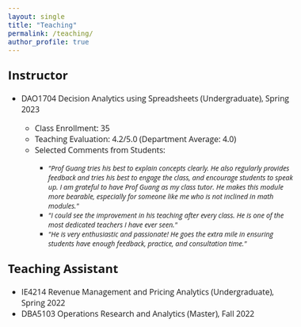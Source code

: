 ```yaml
---
layout: single
title: "Teaching"
permalink: /teaching/
author_profile: true
---
```


<style>
@import url('https://fonts.googleapis.com/css2?family=Open+Sans&display=swap');
</style>
<!-- <body style="font-family: sans-serif; font-size: 9pt;"> -->
<body style="font-family: Open Sans; font-style: light; font-size: 12pt;">

<h2 style="margin-top: 1em;">Instructor</h2>
<ul>
	<li>DAO1704 Decision Analytics using Spreadsheets (Undergraduate), Spring 2023</li>
		<ul>
			<li>Class Enrollment: 35</li>
			<li>Teaching Evaluation: 4.2/5.0 (Department Average: 4.0)</li>
			<li>Selected Comments from Students:</li>
				<ul>
					<li style="font-size: 14px"><i>"Prof Guang tries his best to explain concepts clearly. He also regularly provides feedback and tries his best to engage the class, and encourage students to speak up. I am grateful to have Prof Guang as my class tutor. He makes this module more bearable, especially for someone like me who is not inclined in math modules."</i></li>
					<li style="font-size: 14px"><i>"I could see the improvement in his teaching after every class. He is one of the most dedicated teachers I have ever seen."</i></li>
					<li style="font-size: 14px"><i>"He is very enthusiastic and passionate! He goes the extra mile in ensuring students have enough feedback, practice, and consultation time."</i></li>
				</ul>
		</ul>
</ul>

<h2 style="margin-top: 1em;">Teaching Assistant</h2>
<ul>
	<li>IE4214 Revenue Management and Pricing Analytics (Undergraduate), Spring 2022</li>
	<li>DBA5103 Operations Research and Analytics (Master), Fall 2022</li>
</ul>

</body>